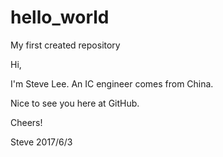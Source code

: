 # hello_world
My first created repository

Hi,

I'm Steve Lee. An IC engineer comes from China.

Nice to see you here at GitHub.

Cheers!

Steve
2017/6/3
